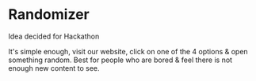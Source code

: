 # Randomizer
Idea decided for Hackathon

It's simple enough, visit our website, click on one of the 4 options & 
open something random.
Best for people who are bored & feel there is not enough new content to see.



